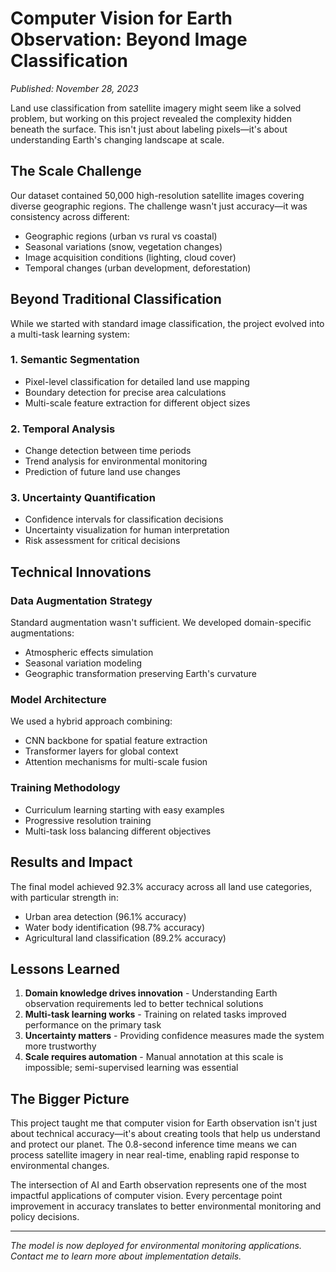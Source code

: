 # Computer Vision for Earth Observation: Beyond Image Classification

*Published: November 28, 2023*

Land use classification from satellite imagery might seem like a solved problem, but working on this project revealed the complexity hidden beneath the surface. This isn't just about labeling pixels—it's about understanding Earth's changing landscape at scale.

## The Scale Challenge

Our dataset contained 50,000 high-resolution satellite images covering diverse geographic regions. The challenge wasn't just accuracy—it was consistency across different:
- Geographic regions (urban vs rural vs coastal)
- Seasonal variations (snow, vegetation changes)
- Image acquisition conditions (lighting, cloud cover)
- Temporal changes (urban development, deforestation)

## Beyond Traditional Classification

While we started with standard image classification, the project evolved into a multi-task learning system:

### 1. Semantic Segmentation
- Pixel-level classification for detailed land use mapping
- Boundary detection for precise area calculations
- Multi-scale feature extraction for different object sizes

### 2. Temporal Analysis
- Change detection between time periods
- Trend analysis for environmental monitoring
- Prediction of future land use changes

### 3. Uncertainty Quantification
- Confidence intervals for classification decisions
- Uncertainty visualization for human interpretation
- Risk assessment for critical decisions

## Technical Innovations

### Data Augmentation Strategy
Standard augmentation wasn't sufficient. We developed domain-specific augmentations:
- Atmospheric effects simulation
- Seasonal variation modeling
- Geographic transformation preserving Earth's curvature

### Model Architecture
We used a hybrid approach combining:
- CNN backbone for spatial feature extraction
- Transformer layers for global context
- Attention mechanisms for multi-scale fusion

### Training Methodology
- Curriculum learning starting with easy examples
- Progressive resolution training
- Multi-task loss balancing different objectives

## Results and Impact

The final model achieved 92.3% accuracy across all land use categories, with particular strength in:
- Urban area detection (96.1% accuracy)
- Water body identification (98.7% accuracy)
- Agricultural land classification (89.2% accuracy)

## Lessons Learned

1. **Domain knowledge drives innovation** - Understanding Earth observation requirements led to better technical solutions
2. **Multi-task learning works** - Training on related tasks improved performance on the primary task
3. **Uncertainty matters** - Providing confidence measures made the system more trustworthy
4. **Scale requires automation** - Manual annotation at this scale is impossible; semi-supervised learning was essential

## The Bigger Picture

This project taught me that computer vision for Earth observation isn't just about technical accuracy—it's about creating tools that help us understand and protect our planet. The 0.8-second inference time means we can process satellite imagery in near real-time, enabling rapid response to environmental changes.

The intersection of AI and Earth observation represents one of the most impactful applications of computer vision. Every percentage point improvement in accuracy translates to better environmental monitoring and policy decisions.

---

*The model is now deployed for environmental monitoring applications. Contact me to learn more about implementation details.*
